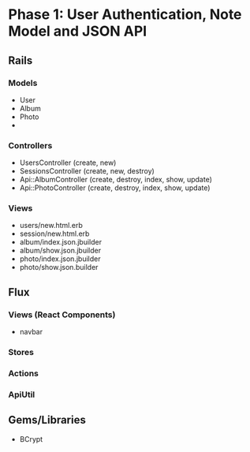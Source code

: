 # Phase 1: User Authentication, Note Model and JSON API

## Rails
### Models
* User
* Album
* Photo
* 

### Controllers
* UsersController (create, new)
* SessionsController (create, new, destroy)
* Api::AlbumController (create, destroy, index, show, update)
* Api::PhotoController (create, destroy, index, show, update)

### Views
* users/new.html.erb
* session/new.html.erb
* album/index.json.jbuilder
* album/show.json.jbuilder
* photo/index.json.jbuilder
* photo/show.json.builder

## Flux
### Views (React Components)
* navbar

### Stores

### Actions

### ApiUtil

## Gems/Libraries
* BCrypt
